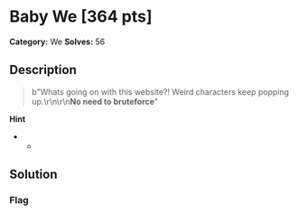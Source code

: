 # Baby We [364 pts]

**Category:** We
**Solves:** 56

## Description
>b"Whats going on with this website?! Weird characters keep popping up.\r\n\r\n**No need to bruteforce**"

**Hint**
* -

## Solution

### Flag

